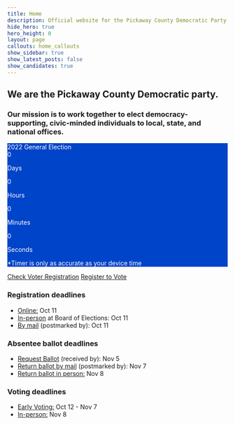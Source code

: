 ```yaml
---
title: Home
description: Official website for the Pickaway County Democratic Party - Ohio
hide_hero: true
hero_height: 0
layout: page
callouts: home_callouts
show_sidebar: true
show_latest_posts: false
show_candidates: true
---
```


## We are the Pickaway County Democratic party.
### Our mission is to work together to elect democracy-supporting, civic-minded individuals to local, state, and national offices.

<div class="box" style="background-color:#0044c9; color: white;">

<div class="has-text-centered is-size-3-mobile is-size-2-tablet is-size-1-desktop has-text-weight-bold">2022 General Election</div>
<div id="countdown" align="center" class="is-size-4-touch is-size-3-desktop"></div>
 <div class="level is-mobile">
  <div class="level-item has-text-centered">
    <div>
      <span class="cdtext" id="cdays">0</span>
      <p class="cdsubtext">Days</p>
    </div>
  </div>
  <div class="level-item has-text-centered">
    <div>
      <span class="cdtext" id="chours">0</span>
      <p class="cdsubtext">Hours</p>
    </div>
  </div>
  <div class="level-item has-text-centered">
    <div>
      <span class="cdtext" id="cminutes">0</span>
      <p class="cdsubtext">Minutes</p>
    </div>
  </div>
  <div class="level-item has-text-centered">
    <div>
      <span class="cdtext" id="cseconds">0</span>
      <p class="cdsubtext">Seconds</p>
    </div>
  </div>
 </div>
<script>
// Set the date we're counting down to
var pollsopen = new Date("2022-11-08T11:30:00Z").getTime();
var pollsclose = new Date("2022-11-09T00:30:00Z").getTime();

// Update the count down every 1 second
var x = setInterval(function() {

  // Get today's date and time
  var now = Date.now();
        
  // If the count down is over, write some text 
  if ((pollsclose - now) < 0) {
    clearInterval(x);
    document.getElementById("countdown").innerHTML = "Polls Closed";
  } else {
  	if ((pollsopen - now) > 0) {
    	// Find the distance between now and the count down date
    	var timer = pollsopen - now;
 	 	// Time calculations for days, hours, minutes and seconds
  		document.getElementById("cdays").innerHTML = Math.floor(timer / (1000 * 60 * 60 * 24));
  		document.getElementById("chours").innerHTML = Math.floor((timer % (1000 * 60 * 60 * 24)) / (1000 * 60 * 60));
  		document.getElementById("cminutes").innerHTML = Math.floor((timer % (1000 * 60 * 60)) / (1000 * 60));
  		document.getElementById("cseconds").innerHTML = Math.floor((timer % (1000 * 60)) / 1000);  
  		// Output the result in an element with id="countdown"
  		document.getElementById("countdown").innerHTML = "Polls open in:<br>";
    } else {
      	// Find the distance between now and the count down date
  		var timer = pollsclose - now;
// Time calculations for days, hours, minutes and seconds
		document.getElementById("cdays").innerHTML = "0";
  		document.getElementById("chours").innerHTML = Math.floor((timer % (1000 * 60 * 60 * 24)) / (1000 * 60 * 60));
  		document.getElementById("cminutes").innerHTML = Math.floor((timer % (1000 * 60 * 60)) / (1000 * 60));
  		document.getElementById("cseconds").innerHTML = Math.floor((timer % (1000 * 60)) / 1000);  
  		// Output the result in an element with id="countdown"
  		document.getElementById("countdown").innerHTML = "Polls close in:<br>";
    }
  }
}, 1000);
</script>
<p class="has-text-centered is-size-7">*Timer is only as accurate as your device time</p>
</div>
<div class="buttons are-medium are-responsive is-centered">
  <a class="button is-link" href="https://lookup.boe.ohio.gov/vtrapp/pickaway/vtrlookup.aspx#">Check Voter Registration</a>
  <a class="button is-link" href="https://www.boe.ohio.gov/pickaway/voter-registration-information/how-to-register/">Register to Vote</a>
</div>

<h3>Registration deadlines</h3>
<ul>
  <li><a href="https://olvr.ohiosos.gov/">Online:</a> Oct 11</li>
  <li><a href="https://www.boe.ohio.gov/pickaway/election-info/registration-deadlines/">In-person</a> at Board of Elections: Oct 11</li>
  <li><a href="https://www.ohiosos.gov/publications/#vrf">By mail</a> (postmarked by): Oct 11</li>
</ul>
<h3>Absentee ballot deadlines</h3>
<ul>
  <li><a href="https://www.boe.ohio.gov/pickaway/absentee-information/absentee-voting/">Request Ballot</a> (received by): Nov 5</li>
  <li><a href="https://www.boe.ohio.gov/pickaway/absentee-information/absentee-voting/">Return ballot by mail</a> (postmarked by): Nov 7</li>
  <li><a href="https://www.boe.ohio.gov/pickaway/absentee-information/absentee-voting/">Return ballot in person:</a> Nov 8</li>
</ul>
<h3>Voting deadlines</h3>
<ul>
  <li><a href="https://www.boe.ohio.gov/pickaway/c/upload/Election_hours.pdf">Early Voting:</a> Oct 12 - Nov 7</li>
  <li><a href="https://lookup.boe.ohio.gov/vtrapp/pickaway/vtrlookup.aspx#">In-person:</a> Nov 8</li>
</ul>

